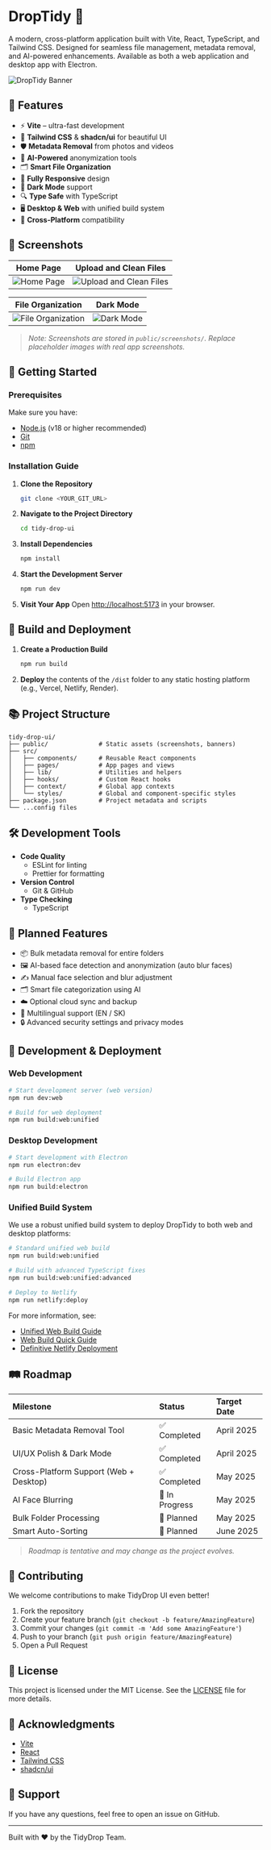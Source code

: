 # DropTidy 🚀

A modern, cross-platform application built with Vite, React, TypeScript, and Tailwind CSS. Designed for seamless file management, metadata removal, and AI-powered enhancements. Available as both a web application and desktop app with Electron.

![DropTidy Banner](public/tidy-drop-banner.png)

## 🌟 Features

- ⚡ **Vite** – ultra-fast development
- 🎨 **Tailwind CSS** & **shadcn/ui** for beautiful UI
- 🛡 **Metadata Removal** from photos and videos
- 🤖 **AI-Powered** anonymization tools
- 🗂 **Smart File Organization**
- 📱 **Fully Responsive** design
- 🌙 **Dark Mode** support
- 🔍 **Type Safe** with TypeScript
- 🖥️ **Desktop & Web** with unified build system
- 🔄 **Cross-Platform** compatibility

## 📸 Screenshots

| Home Page | Upload and Clean Files |
|:---------:|:----------------------:|
| ![Home Page](public/screenshots/homepage.png) | ![Upload and Clean Files](public/screenshots/upload-clean.png) |

| File Organization | Dark Mode |
|:-----------------:|:---------:|
| ![File Organization](public/screenshots/organize-files.png) | ![Dark Mode](public/screenshots/dark-mode.png) |

> *Note: Screenshots are stored in `public/screenshots/`. Replace placeholder images with real app screenshots.*

## 🚀 Getting Started

### Prerequisites

Make sure you have:
- [Node.js](https://nodejs.org/) (v18 or higher recommended)
- [Git](https://git-scm.com/)
- [npm](https://www.npmjs.com/)

### Installation Guide

1. **Clone the Repository**
   ```bash
   git clone <YOUR_GIT_URL>
   ```

2. **Navigate to the Project Directory**
   ```bash
   cd tidy-drop-ui
   ```

3. **Install Dependencies**
   ```bash
   npm install
   ```

4. **Start the Development Server**
   ```bash
   npm run dev
   ```

5. **Visit Your App**
   Open [http://localhost:5173](http://localhost:5173) in your browser.

## 🔧 Build and Deployment

1. **Create a Production Build**
   ```bash
   npm run build
   ```

2. **Deploy** the contents of the `/dist` folder to any static hosting platform (e.g., Vercel, Netlify, Render).

## 📚 Project Structure

```
tidy-drop-ui/
├── public/              # Static assets (screenshots, banners)
├── src/
│   ├── components/      # Reusable React components
│   ├── pages/           # App pages and views
│   ├── lib/             # Utilities and helpers
│   ├── hooks/           # Custom React hooks
│   ├── context/         # Global app contexts
│   └── styles/          # Global and component-specific styles
├── package.json         # Project metadata and scripts
└── ...config files
```

## 🛠️ Development Tools

- **Code Quality**
  - ESLint for linting
  - Prettier for formatting
- **Version Control**
  - Git & GitHub
- **Type Checking**
  - TypeScript

## 🔮 Planned Features

- 📦 Bulk metadata removal for entire folders
- 🖼️ AI-based face detection and anonymization (auto blur faces)
- ✍️ Manual face selection and blur adjustment
- 🗂️ Smart file categorization using AI
- ☁️ Optional cloud sync and backup
- 💬 Multilingual support (EN / SK)
- 🔒 Advanced security settings and privacy modes

## 🚀 Development & Deployment

### Web Development

```bash
# Start development server (web version)
npm run dev:web

# Build for web deployment
npm run build:web:unified
```

### Desktop Development

```bash
# Start development with Electron
npm run electron:dev

# Build Electron app
npm run build:electron
```

### Unified Build System

We use a robust unified build system to deploy DropTidy to both web and desktop platforms:

```bash
# Standard unified web build
npm run build:web:unified

# Build with advanced TypeScript fixes 
npm run build:web:unified:advanced

# Deploy to Netlify
npm run netlify:deploy
```

For more information, see:
- [Unified Web Build Guide](UNIFIED-WEB-BUILD.md)
- [Web Build Quick Guide](WEB-BUILD-QUICKGUIDE.md)
- [Definitive Netlify Deployment](DEFINITIVE-NETLIFY-DEPLOYMENT.md)

## 🛤 Roadmap

| Milestone | Status | Target Date |
|:----------|:-------|:------------|
| Basic Metadata Removal Tool | ✅ Completed | April 2025 |
| UI/UX Polish & Dark Mode | ✅ Completed | April 2025 |
| Cross-Platform Support (Web + Desktop) | ✅ Completed | May 2025 |
| AI Face Blurring | 🚧 In Progress | May 2025 |
| Bulk Folder Processing | 📝 Planned | May 2025 |
| Smart Auto-Sorting | 📝 Planned | June 2025 |

> *Roadmap is tentative and may change as the project evolves.*

## 🤝 Contributing

We welcome contributions to make TidyDrop UI even better!

1. Fork the repository
2. Create your feature branch (`git checkout -b feature/AmazingFeature`)
3. Commit your changes (`git commit -m 'Add some AmazingFeature'`)
4. Push to your branch (`git push origin feature/AmazingFeature`)
5. Open a Pull Request

## 📝 License

This project is licensed under the MIT License. See the [LICENSE](LICENSE) file for more details.

## 🙏 Acknowledgments

- [Vite](https://vitejs.dev/)
- [React](https://react.dev/)
- [Tailwind CSS](https://tailwindcss.com/)
- [shadcn/ui](https://ui.shadcn.com/)

## 💬 Support

If you have any questions, feel free to open an issue on GitHub.

---

Built with ❤️ by the TidyDrop Team.
